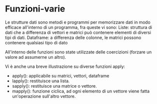 # Funzioni-varie

Le strutture dati sono metodi e programmi per memorizzare dati in modo efficace all'interno di un programma, fra queste vi sono:
Liste: struttura di dati che a differenza di vettori e matrici può contenere elementi di diversi tipi di dati.
Dataframe: a differenza delle colonne, le matrici possono contenere qualsiasi tipo di dato

All'interno delle funzioni sono state utilizzate delle coercizioni (forzare un valore ad assumerne un altro).

Vi è anche una breve illustrazione su diverse funzioni apply:

- apply(): applicabile su matrici, vettori, dataframe
- lapply(): restituisce una lista.
- sapply(): restituisce una matrice o vettore.
- mapply(): funzione ciclica, ad ogni elemento di un vettore viene fatta un'operazione sull'altro vettore.
